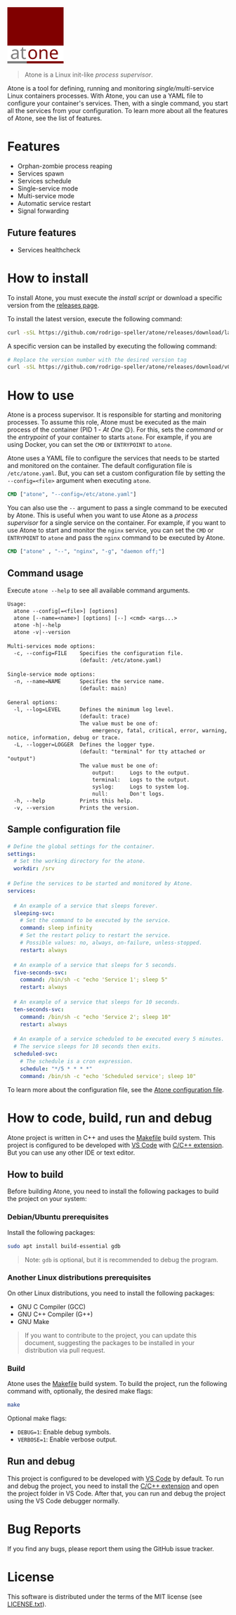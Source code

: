 <img src="logo.svg" width="128" alt="Atone" /> 

> Atone is a Linux init-like *process supervisor*.

Atone is a tool for defining, running and monitoring *single/multi*-service Linux containers processes.
With Atone, you can use a YAML file to configure your container's services. Then, with a single command,
you start all the services from your configuration.
To learn more about all the features of Atone, see the list of features.

# Features

* Orphan-zombie process reaping
* Services spawn
* Services schedule
* Single-service mode
* Multi-service mode
* Automatic service restart
* Signal forwarding

## Future features

* Services healthcheck

# How to install

To install Atone, you must execute the *install script* or download a specific version from the [releases page](https://github.com/rodrigo-speller/atone/releases).

To install the latest version, execute the following command:

```sh
curl -sSL https://github.com/rodrigo-speller/atone/releases/download/latest/atone-install.sh | sh
```

A specific version can be installed by executing the following command:

```sh
# Replace the version number with the desired version tag
curl -sSL https://github.com/rodrigo-speller/atone/releases/download/v0.0.7/atone-install.sh | sh
```

# How to use

Atone is a process supervisor. It is responsible for starting and monitoring processes. To assume this role, Atone must
be executed as the main process of the container (PID 1 - *At One* 😉). For this, sets the *command* or the *entrypoint*
of your container to starts `atone`. For example, if you are using Docker, you can set the `CMD` or `ENTRYPOINT` to
`atone`.

Atone uses a YAML file to configure the services that needs to be started and monitored on the container. The default
configuration file is `/etc/atone.yaml`. But, you can set a custom configuration file by setting the `--config=<file>`
argument when executing `atone`.

```dockerfile
CMD ["atone", "--config=/etc/atone.yaml"]
```

You can also use the `--` argument to pass a single command to be executed by Atone. This is useful when you want to use
Atone as a *process supervisor* for a single service on the container. For example, if you want to use Atone to start
and monitor the `nginx` service, you can set the `CMD` or `ENTRYPOINT` to `atone` and pass the `nginx` command to be
executed by Atone.

```dockerfile
CMD ["atone" , "--", "nginx", "-g", "daemon off;"]
```

## Command usage

Execute `atone --help` to see all available command arguments.

```text
Usage:
  atone --config[=<file>] [options]
  atone [--name=<name>] [options] [--] <cmd> <args...>
  atone -h|--help
  atone -v|--version

Multi-services mode options:
  -c, --config=FILE    Specifies the configuration file.
                       (default: /etc/atone.yaml)

Single-service mode options:
  -n, --name=NAME      Specifies the service name.
                       (default: main)

General options:
  -l, --log=LEVEL      Defines the minimum log level.
                       (default: trace)
                       The value must be one of:
                           emergency, fatal, critical, error, warning, notice, information, debug or trace.
  -L, --logger=LOGGER  Defines the logger type.
                       (default: "terminal" for tty attached or "output")
                       The value must be one of:
                           output:     Logs to the output.
                           terminal:   Logs to the output.
                           syslog:     Logs to system log.
                           null:       Don't logs.
  -h, --help           Prints this help.
  -v, --version        Prints the version.
```

## Sample configuration file

```yaml
# Define the global settings for the container.
settings:
  # Set the working directory for the atone.
  workdir: /srv

# Define the services to be started and monitored by Atone.
services:

  # An example of a service that sleeps forever.
  sleeping-svc:
    # Set the command to be executed by the service.
    command: sleep infinity
    # Set the restart policy to restart the service.
    # Possible values: no, always, on-failure, unless-stopped.
    restart: always

  # An example of a service that sleeps for 5 seconds.
  five-seconds-svc:
    command: /bin/sh -c "echo 'Service 1'; sleep 5"
    restart: always

  # An example of a service that sleeps for 10 seconds.
  ten-seconds-svc:
    command: /bin/sh -c "echo 'Service 2'; sleep 10"
    restart: always

  # An example of a service scheduled to be executed every 5 minutes.
  # The service sleeps for 10 seconds then exits.
  scheduled-svc:
    # The schedule is a cron expression.
    schedule: "*/5 * * * *"
    command: /bin/sh -c "echo 'Scheduled service'; sleep 10"
```

To learn more about the configuration file, see the [Atone configuration file](docs/atone-configuration-file.md).

# How to code, build, run and debug

Atone project is written in C++ and uses the [Makefile](https://www.gnu.org/software/make/) build system. This project
is configured to be developed with [VS Code](https://code.visualstudio.com/) with
[C/C++ extension](https://marketplace.visualstudio.com/items?itemName=ms-vscode.cpptools). But you can use any other IDE
or text editor.

## How to build

Before building Atone, you need to install the following packages to build the project on your system:

### Debian/Ubuntu prerequisites

Install the following packages:

```sh
sudo apt install build-essential gdb
```

> Note: `gdb` is optional, but it is recommended to debug the program.

### Another Linux distributions prerequisites

On other Linux distributions, you need to install the following packages:

- GNU C Compiler (GCC)
- GNU C++ Compiler (G++)
- GNU Make

> If you want to contribute to the project, you can update this document, suggesting the packages to be installed in
your distribution via pull request.

### Build

Atone uses the [Makefile](https://www.gnu.org/software/make/) build system. To build the project, run the following
command with, optionally, the desired make flags:

```sh
make
```

Optional make flags:

* `DEBUG=1`: Enable debug symbols.
* `VERBOSE=1`: Enable verbose output.

## Run and debug

This project is configured to be developed with [VS Code](https://code.visualstudio.com/) by default. To run and debug
the project, you need to install the [C/C++ extension](https://marketplace.visualstudio.com/items?itemName=ms-vscode.cpptools)
and open the project folder in VS Code. After that, you can run and debug the project using the VS Code debugger normally.

# Bug Reports
If you find any bugs, please report them using the GitHub issue tracker.

# License
This software is distributed under the terms of the MIT license
(see [LICENSE.txt](LICENSE.txt)).
